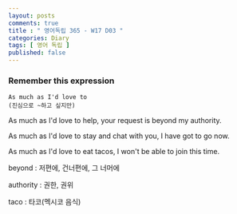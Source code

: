 ```yaml
---
layout: posts
comments: true
title : " 영어독립 365 - W17 D03 "
categories: Diary
tags: [ 영어 독립 ]
published: false
---
```


### Remember this expression

```text
As much as I'd love to
(진심으로 ~하고 싶지만)
```

As much as I'd love to help, your request is beyond my authority.

As much as I'd love to stay and chat with you, I have got to go now.

As much as I'd love to eat tacos, I won't be able to join this time.

beyond
 : 저편에, 건너편에, 그 너머에

authority
 : 권한, 권위

taco
 : 타코(멕시코 음식)
